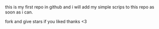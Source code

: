 


this is my first repo in github and i will add my simple scrips to this repo as soon as i can.

fork and give stars if you liked
thanks <3
